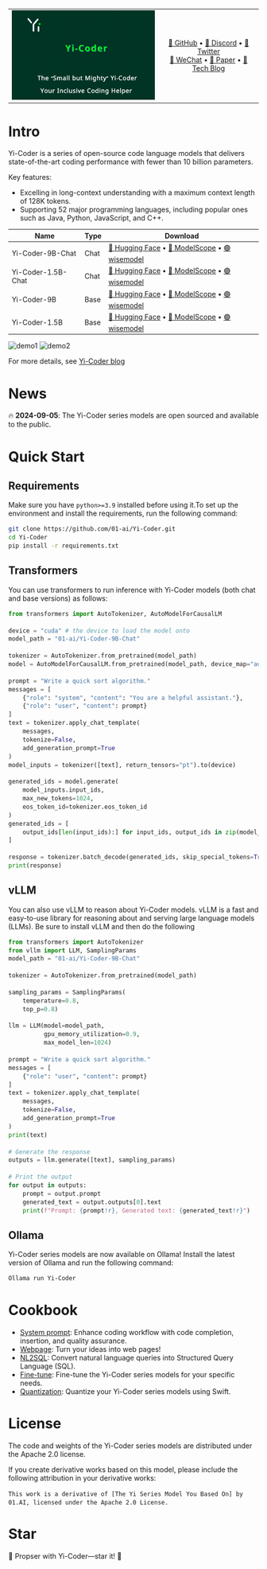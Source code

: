 
<table>
  <tr>
    <td width="60%">
      <img src="https://github.com/01-ai/Yi-Coder/blob/main/assets/yicoder.gif?raw=true" alt="yicoder" width="100%"/>
    </td>
    <td width="40%">
      <div align="center">
        <a href="https://github.com/01-ai">🐙 GitHub</a> •
        <a href="https://discord.gg/hYUwWddeAu">👾 Discord</a> •
        <a href="https://twitter.com/01ai_yi">🐤 Twitter</a>
        <br/>
        <a href="https://github.com/01-ai/Yi-1.5/issues/2">💬 WeChat</a> •
        <a href="https://arxiv.org/abs/2403.04652">📝 Paper</a> •
        <a href="https://01-ai.github.io/">💪 Tech Blog</a>
      </div>
    </td>
  </tr>
</table>

# Intro
Yi-Coder is a series of open-source code language models that delivers state-of-the-art coding performance with fewer than 10 billion parameters. 

Key features:
- Excelling in long-context understanding with a maximum context length of 128K tokens.
- Supporting 52 major programming languages, including popular ones such as Java, Python, JavaScript, and C++.

| Name               | Type | Download                                                                                                                                          |
|--------------------|------|---------------------------------------------------------------------------------------------------------------------------------------------------|
| Yi-Coder-9B-Chat   | Chat | [🤗 Hugging Face](https://huggingface.co/01-ai/Yi-Coder-9B-Chat) • [🤖 ModelScope](https://www.modelscope.cn/models/01ai/Yi-Coder-9B-Chat) • [🟣 wisemodel](https://wisemodel.cn/models/01.AI/Yi-Coder-9B-Chat) |
| Yi-Coder-1.5B-Chat | Chat | [🤗 Hugging Face](https://huggingface.co/01-ai/Yi-Coder-1.5B-Chat) • [🤖 ModelScope](https://www.modelscope.cn/models/01ai/Yi-Coder-1.5B-Chat) • [🟣 wisemodel](https://wisemodel.cn/models/01.AI/Yi-Coder-1.5B-Chat) |
| Yi-Coder-9B        | Base | [🤗 Hugging Face](https://huggingface.co/01-ai/Yi-Coder-9B) • [🤖 ModelScope](https://www.modelscope.cn/models/01ai/Yi-Coder-9B) • [🟣 wisemodel](https://wisemodel.cn/models/01.AI/Yi-Coder-9B) |
| Yi-Coder-1.5B      | Base | [🤗 Hugging Face](https://huggingface.co/01-ai/Yi-Coder-1.5B) • [🤖 ModelScope](https://www.modelscope.cn/models/01ai/Yi-Coder-1.5B) • [🟣 wisemodel](https://wisemodel.cn/models/01.AI/Yi-Coder-1.5B) |


<p align="left">
  <img src="https://github.com/01-ai/Yi-Coder/blob/main/assets/demo1.gif?raw=true" alt="demo1" width="400"/>
  <img src="https://github.com/01-ai/Yi-Coder/blob/main/assets/demo2.gif?raw=true" alt="demo2" width="400"/>
</p>

For more details, see [Yi-Coder blog](https://01-ai.github.io/)


# News
🔥 **2024-09-05**: The Yi-Coder series models are open sourced and available to the public.

# Quick Start
## Requirements
Make sure you have `python>=3.9` installed before using it.To set up the environment and install the requirements, run the following command: 
```bash
git clone https://github.com/01-ai/Yi-Coder.git
cd Yi-Coder
pip install -r requirements.txt
```
## Transformers
You can use transformers to run inference with Yi-Coder models (both chat and base versions) as follows:
```python
from transformers import AutoTokenizer, AutoModelForCausalLM

device = "cuda" # the device to load the model onto
model_path = "01-ai/Yi-Coder-9B-Chat"

tokenizer = AutoTokenizer.from_pretrained(model_path)
model = AutoModelForCausalLM.from_pretrained(model_path, device_map="auto").eval()

prompt = "Write a quick sort algorithm."
messages = [
    {"role": "system", "content": "You are a helpful assistant."},
    {"role": "user", "content": prompt}
]
text = tokenizer.apply_chat_template(
    messages,
    tokenize=False,
    add_generation_prompt=True
)
model_inputs = tokenizer([text], return_tensors="pt").to(device)

generated_ids = model.generate(
    model_inputs.input_ids,
    max_new_tokens=1024,
    eos_token_id=tokenizer.eos_token_id  
)
generated_ids = [
    output_ids[len(input_ids):] for input_ids, output_ids in zip(model_inputs.input_ids, generated_ids)
]

response = tokenizer.batch_decode(generated_ids, skip_special_tokens=True)[0]
print(response)
```
## vLLM
You can also use vLLM to reason about Yi-Coder models. vLLM is a fast and easy-to-use library for reasoning about and serving large language models (LLMs). Be sure to install vLLM and then do the following
```python
from transformers import AutoTokenizer
from vllm import LLM, SamplingParams
model_path = "01-ai/Yi-Coder-9B-Chat"

tokenizer = AutoTokenizer.from_pretrained(model_path)

sampling_params = SamplingParams(
    temperature=0.8,
    top_p=0.8)

llm = LLM(model=model_path, 
          gpu_memory_utilization=0.9, 
          max_model_len=1024)

prompt = "Write a quick sort algorithm."  
messages = [
    {"role": "user", "content": prompt}
]
text = tokenizer.apply_chat_template(
    messages,
    tokenize=False,
    add_generation_prompt=True
)
print(text)

# Generate the response
outputs = llm.generate([text], sampling_params)

# Print the output
for output in outputs:
    prompt = output.prompt
    generated_text = output.outputs[0].text
    print(f"Prompt: {prompt!r}, Generated text: {generated_text!r}")

```
## Ollama
Yi-Coder series models are now available on Ollama! Install the latest version of Ollama and run the following command: 
```bash
Ollama run Yi-Coder
```

# Cookbook
- [System prompt](https://github.com/01-ai/Yi-Coder/blob/main/cookbook/System_prompt/System_prompt.ipynb): Enhance coding workflow with code completion, insertion, and quality assurance.
- [Webpage](https://github.com/01-ai/Yi-Coder/blob/main/cookbook/Webpage/Webpage.md): Turn your ideas into web pages!
- [NL2SQL](https://github.com/01-ai/Yi-Coder/blob/main/cookbook/NL2SQL/NL2SQL.md): Convert natural language queries into Structured Query Language (SQL).
- [Fine-tune](https://github.com/01-ai/Yi-Coder/blob/main/cookbook/Fine_tune/finetune.md): Fine-tune the Yi-Coder series models for your specific needs.
- [Quantization](https://github.com/01-ai/Yi-Coder/blob/main/cookbook/Quantization/quantization.md): Quantize your Yi-Coder series models using Swift.


# License
The code and weights of the Yi-Coder series models are distributed under the Apache 2.0 license.

If you create derivative works based on this model, please include the following attribution in your derivative works:

```This work is a derivative of [The Yi Series Model You Based On] by 01.AI, licensed under the Apache 2.0 License.```

# Star
 🚀 Propser with Yi-Coder—star it! 🌟
